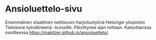 # Ansioluettelo-sivu

Ensimmäinen staattinen nettisivuni harjoitustyönä Helsingin yliopiston Tietokone työvälineenä -kurssille. Päivittynee ajan mittaan. Katsottavissa osoitteessa https://makitzei.github.io/ansioluettelo/.
